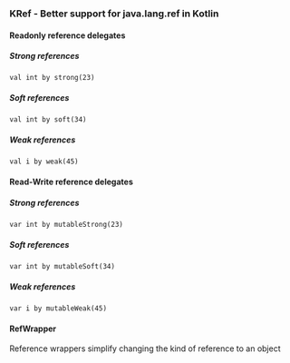 ### KRef - Better support for java.lang.ref in Kotlin

#### Readonly reference delegates
##### Strong references
``
val int by strong(23)
``
##### Soft references
``
val int by soft(34)
``
##### Weak references 
``
val i by weak(45)
``

#### Read-Write reference delegates
##### Strong references
``
var int by mutableStrong(23)
``
##### Soft references
``
var int by mutableSoft(34)
``
##### Weak references 
``
var i by mutableWeak(45)
``

#### RefWrapper
Reference wrappers simplify changing the kind of reference to an object